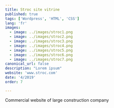 ```yaml
---
title: Stroc site vitrine
published: true
tags: ['Wordpress', 'HTML', 'CSS']
lang: 'fr'
images:
  - image: ../images/stroc1.png
  - image: ../images/stroc2.png
  - image: ../images/stroc3.png
  - image: ../images/stroc4.png
  - image: ../images/stroc5.png
  - image: ../images/stroc6.png
  - image: ../images/stroc7.png
canonical_url: false
description: "Lorem ipsum"
website: 'www.stroc.com'
date: '4/2019'
order: 7

---
```


Commercial website of large construction company


